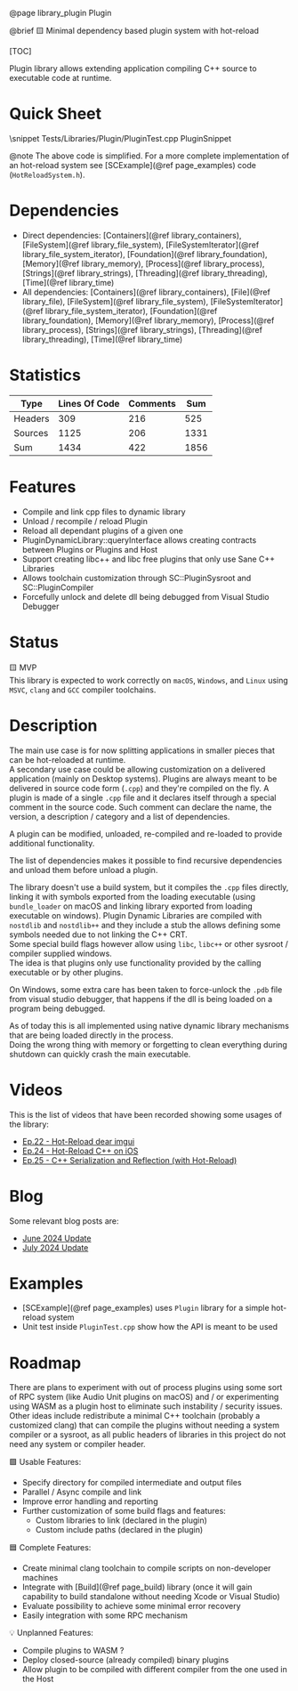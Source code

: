 @page library_plugin Plugin

@brief 🟨 Minimal dependency based plugin system with hot-reload

[TOC]

Plugin library allows extending application compiling C++ source to executable code at runtime.

# Quick Sheet

\snippet Tests/Libraries/Plugin/PluginTest.cpp PluginSnippet

@note The above code is simplified. For a more complete implementation of an hot-reload system see [SCExample](@ref page_examples) code (`HotReloadSystem.h`).

# Dependencies
- Direct dependencies: [Containers](@ref library_containers), [FileSystem](@ref library_file_system), [FileSystemIterator](@ref library_file_system_iterator), [Foundation](@ref library_foundation), [Memory](@ref library_memory), [Process](@ref library_process), [Strings](@ref library_strings), [Threading](@ref library_threading), [Time](@ref library_time)
- All dependencies: [Containers](@ref library_containers), [File](@ref library_file), [FileSystem](@ref library_file_system), [FileSystemIterator](@ref library_file_system_iterator), [Foundation](@ref library_foundation), [Memory](@ref library_memory), [Process](@ref library_process), [Strings](@ref library_strings), [Threading](@ref library_threading), [Time](@ref library_time)

# Statistics
| Type      | Lines Of Code | Comments  | Sum   |
|-----------|---------------|-----------|-------|
| Headers   | 309			| 216		| 525	|
| Sources   | 1125			| 206		| 1331	|
| Sum       | 1434			| 422		| 1856	|

# Features
- Compile and link cpp files to dynamic library
- Unload / recompile / reload Plugin
- Reload all dependant plugins of a given one
- PluginDynamicLibrary::queryInterface allows creating contracts between Plugins or Plugins and Host
- Support creating libc++ and libc free plugins that only use Sane C++ Libraries
- Allows toolchain customization through SC::PluginSysroot and SC::PluginCompiler
- Forcefully unlock and delete dll being debugged from Visual Studio Debugger

# Status
🟨 MVP  
This library is expected to work correctly on `macOS`, `Windows`, and `Linux` using `MSVC`, `clang` and `GCC` compiler toolchains.

# Description
The main use case is for now splitting applications in smaller pieces that can be hot-reloaded at runtime.  
A secondary use case could be allowing customization on a delivered application (mainly on Desktop systems).
Plugins are always meant to be delivered in source code form (`.cpp`) and they're compiled on the fly.
A plugin is made of a single `.cpp` file and it declares itself through a special comment in the source code.
Such comment can declare the name, the version, a description / category and a list of dependencies.  

A plugin can be modified, unloaded, re-compiled and re-loaded to provide additional functionality.

The list of dependencies makes it possible to find recursive dependencies and unload them before unload a plugin.

The library doesn't use a build system, but it compiles the `.cpp` files directly, linking it with symbols exported from
the loading executable (using `bundle_loader` on macOS and linking library exported from loading executable on windows).
Plugin Dynamic Libraries are compiled with `nostdlib` and `nostdlib++` and they include a stub the allows defining some symbols needed due to not linking the C++ CRT.  
Some special build flags however allow using `libc`, `libc++` or other sysroot / compiler supplied windows.  
The idea is that plugins only use functionality provided by the calling executable or by other plugins.

On Windows, some extra care has been taken to force-unlock the `.pdb` file from visual studio debugger, that happens if the dll is being loaded on a program being debugged.

As of today this is all implemented using native dynamic library mechanisms that are being loaded directly in the process.  
Doing the wrong thing with memory or forgetting to clean everything during shutdown can quickly crash the main executable.

# Videos

This is the list of videos that have been recorded showing some usages of the library:

- [Ep.22 - Hot-Reload dear imgui](https://www.youtube.com/watch?v=BXybEWvSpGU)
- [Ep.24 - Hot-Reload C++ on iOS](https://www.youtube.com/watch?v=6DfykfYCQdY)
- [Ep.25 - C++ Serialization and Reflection (with Hot-Reload)](https://www.youtube.com/watch?v=d7DXxC6xG_A)

# Blog

Some relevant blog posts are:

- [June 2024 Update](https://pagghiu.github.io/site/blog/2024-06-30-SaneCppLibrariesUpdate.html)
- [July 2024 Update](https://pagghiu.github.io/site/blog/2024-07-31-SaneCppLibrariesUpdate.html)

# Examples

- [SCExample](@ref page_examples) uses `Plugin` library for a simple hot-reload system
- Unit test inside `PluginTest.cpp` show how the API is meant to be used

# Roadmap

There are plans to experiment with out of process plugins using some sort of RPC system (like Audio Unit plugins on macOS)
and / or experimenting using WASM as a plugin host to eliminate such instability / security issues.
Other ideas include redistribute a minimal C++ toolchain (probably a customized clang) that can compile
the plugins without needing a system compiler or a sysroot, as all public headers of libraries in this project do not need
any system or compiler header.

🟩 Usable Features:
- Specify directory for compiled intermediate and output files
- Parallel / Async compile and link
- Improve error handling and reporting
- Further customization of some build flags and features:
    - Custom libraries to link (declared in the plugin)
    - Custom include paths (declared in the plugin)

🟦 Complete Features:
- Create minimal clang toolchain to compile scripts on non-developer machines
- Integrate with [Build](@ref page_build) library (once it will gain capability to build standalone without needing Xcode or Visual Studio)
- Evaluate possibility to achieve some minimal error recovery
- Easily integration with some RPC mechanism

💡 Unplanned Features:
- Compile plugins to WASM ?
- Deploy closed-source (already compiled) binary plugins
- Allow plugin to be compiled with different compiler from the one used in the Host
